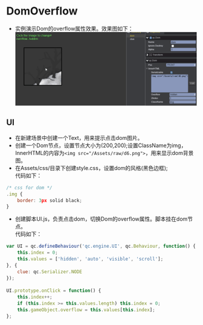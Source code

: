 # DomOverflow

* 实例演示Dom的overflow属性效果。效果图如下：<br>
![DomOverflow](images\UI.gif)

## UI

* 在新建场景中创建一个Text，用来提示点击dom图片。
* 创建一个Dom节点，设置节点大小为(200,200);设置ClassName为img，InnerHTML的内容为``` <img src="/Assets/raw/d6.png"> ```，用来显示dom背景图。
* 在Assets/css/目录下创建style.css，设置dom的风格(黑色边框);<br>
代码如下：<br>

```javascript
/* css for dom */
.img {
    border: 3px solid black;
}
```
* 创建脚本UI.js，负责点击dom，切换Dom的overflow属性。脚本挂在dom节点。<br>
代码如下：<br>

```javascript
var UI = qc.defineBehaviour('qc.engine.UI', qc.Behaviour, function() {
    this.index = 0;
    this.values = ['hidden', 'auto', 'visible', 'scroll'];
}, {
    clue: qc.Serializer.NODE
});

UI.prototype.onClick = function() {
    this.index++;
    if (this.index >= this.values.length) this.index = 0;
    this.gameObject.overflow = this.values[this.index];
};


```
